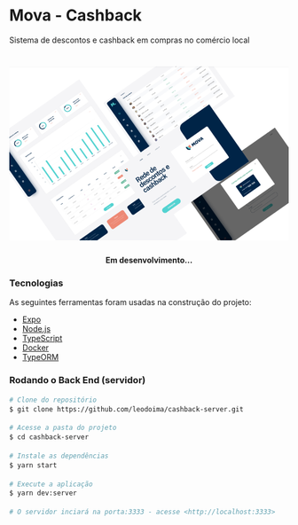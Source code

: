 <h1>Mova - Cashback</h1>
<p>Sistema de descontos e cashback em compras no comércio local</p>

<h1 align="center">
  <img width="600px" src="/assets/banner.PNG" />
</h1>

<h4 align="center"> 
	Em desenvolvimento...
</h4>

### Tecnologias

As seguintes ferramentas foram usadas na construção do projeto:

- [Expo](https://expo.io/)
- [Node.js](https://nodejs.org/en/)
- [TypeScript](https://www.typescriptlang.org/)
- [Docker](https://www.docker.com/)
- [TypeORM](https://typeorm.io/)

### Rodando o Back End (servidor)

```bash
# Clone do repositório
$ git clone https://github.com/leodoima/cashback-server.git

# Acesse a pasta do projeto
$ cd cashback-server

# Instale as dependências
$ yarn start

# Execute a aplicação
$ yarn dev:server

# O servidor inciará na porta:3333 - acesse <http://localhost:3333>
```
